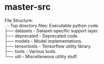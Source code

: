 # master-src
File Structure:  
.               - Top directory files: Executable python code.  
├── datasets    - Dataset-specific support layer.  
├── deprecated  - Deprecated code.  
├── models      - Model implementations.  
├── tensortools - Tensorflow utility library.  
├── tools       - Various tools.  
└── util        - Miscellaneous utility stuff.  

